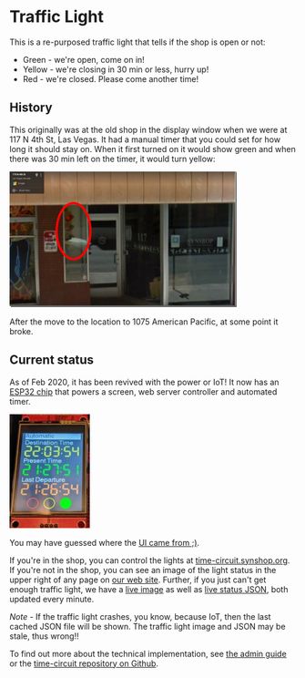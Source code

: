 # Traffic Light

This is a re-purposed traffic light that tells if the shop is open or not:

  * Green - we're open, come on in!
  * Yellow - we're closing in 30 min or less, hurry up!
  * Red - we're closed. Please come another time!
  
## History

This originally was at the old shop in the display window when we were at 117 N 4th St, Las Vegas.  It had a manual timer that you could set for how long it should stay on.  When it first turned on it would show green and when there was 30 min left on the timer, it would turn yellow:

![Old Shop Front Window](./images/old.shop.traffic.light.png)  

After the move to the location to 1075 American Pacific, at some point it broke.  

## Current status

As of Feb 2020, it has been revived with the power or IoT!  It now has an [ESP32 chip](https://en.wikipedia.org/wiki/ESP32) that powers a screen, web server controller and automated timer.   

![Traffic Light Screen](./images/traffic.light.screen.jpg)  

You may have guessed where the [UI came from ;)](https://flickr.com/photos/jimroyal/4986120721). 

If you're in the shop, you can control the lights at [time-circuit.synshop.org](http://time-circuit.synshop.org). If you're not in the shop, you can see an image of the light status in the upper right of any page on [our web site](https://synshop.org/).  Further, if you just can't get enough traffic light, we have a [live image](https://synshop.org/traffic-light/status.php)  as well as [live status JSON](https://synshop.org/traffic-light/status.json), both updated every minute.

*Note* - If the traffic light crashes, you know, because IoT, then the last cached JSON file will be shown.  The traffic light image and JSON may be stale, thus wrong!! 
 
To find out more about the technical implementation, see [the admin guide](/admins/Traffic-Light/) or the [time-circuit repository on Github](https://github.com/krux702/time-circuit). 
